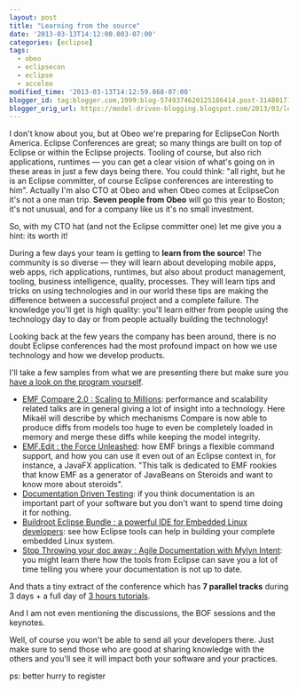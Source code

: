 ```yaml
---
layout: post
title: "Learning from the source"
date: '2013-03-13T14:12:00.003-07:00'
categories: [eclipse]
tags:
  - obeo
  - eclipsecon
  - eclipse
  - acceleo
modified_time: '2013-03-13T14:12:59.868-07:00'
blogger_id: tag:blogger.com,1999:blog-5749374620125186414.post-3148017163523875960
blogger_orig_url: https://model-driven-blogging.blogspot.com/2013/03/learning-from-source.html
---
```


I don't know about you, but at Obeo we're preparing for EclipseCon North America. Eclipse Conferences are great; so many things are built on top of Eclipse or within the Eclipse projects. Tooling of course, but also rich applications, runtimes — you can get a clear vision of what's going on in these areas in just a few days being there. You could think: "all right, but he is an Eclipse committer, of course Eclipse conferences are interesting to him". Actually I'm also CTO at Obeo and when Obeo comes at EclipseCon it's not a one man trip. **Seven people from Obeo** will go this year to Boston; it's not unusual, and for a company like us it's no small investment.

So, with my CTO hat (and not the Eclipse committer one) let me give you a hint: its worth it!

During a few days your team is getting to **learn from the source**! The community is so diverse — they will learn about developing mobile apps, web apps, rich applications, runtimes, but also about product management, tooling, business intelligence, quality, processes. They will learn tips and tricks on using technologies and in our world these tips are making the difference between a successful project and a complete failure. The knowledge you'll get is high quality: you'll learn either from people using the technology day to day or from people actually building the technology!

Looking back at the few years the company has been around, there is no doubt Eclipse conferences had the most profound impact on how we use technology and how we develop products.

I'll take a few samples from what we are presenting there but make sure you [have a look on the program yourself](https://www.eclipsecon.org/2013/program/session-schedule).

- [EMF Compare 2.0 : Scaling to Millions](https://www.eclipsecon.org/2013/sessions/emfcompare-20-scaling-millions): performance and scalability related talks are in general giving a lot of insight into a technology. Here Mikaël will describe by which mechanisms Compare is now able to produce diffs from models too huge to even be completely loaded in memory and merge these diffs while keeping the model integrity.
- [EMF.Edit : the Force Unleashed](https://www.eclipsecon.org/2013/sessions/emfedit-force-unleashed): how EMF brings a flexible command support, and how you can use it even out of an Eclipse context in, for instance, a JavaFX application. "This talk is dedicated to EMF rookies that know EMF as a generator of JavaBeans on Steroids and want to know more about steroids".
- [Documentation Driven Testing](https://www.eclipsecon.org/2013/sessions/documentation-driven-testing): if you think documentation is an important part of your software but you don't want to spend time doing it for nothing.
- [Buildroot Eclipse Bundle : a powerful IDE for Embedded Linux developers](https://www.eclipsecon.org/2013/sessions/buildroot-eclipse-bundle-powerful-ide-embedded-linux-developers): see how Eclipse tools can help in building your complete embedded Linux system.
- [Stop Throwing your doc away : Agile Documentation with Mylyn Intent](https://www.eclipsecon.org/2013/sessions/stop-throwing-you-doc-away-agile-documentation-mylyn-intent): you might learn there how the tools from Eclipse can save you a lot of time telling you where your documentation is not up to date.

And thats a tiny extract of the conference which has **7 parallel tracks** during 3 days + a full day of [3 hours tutorials](https://www.eclipsecon.org/2013/program/session-schedule/tutorials).

And I am not even mentioning the discussions, the BOF sessions and the keynotes.

Well, of course you won't be able to send all your developers there. Just make sure to send those who are good at sharing knowledge with the others and you'll see it will impact both your software and your practices.

ps: better hurry to register

